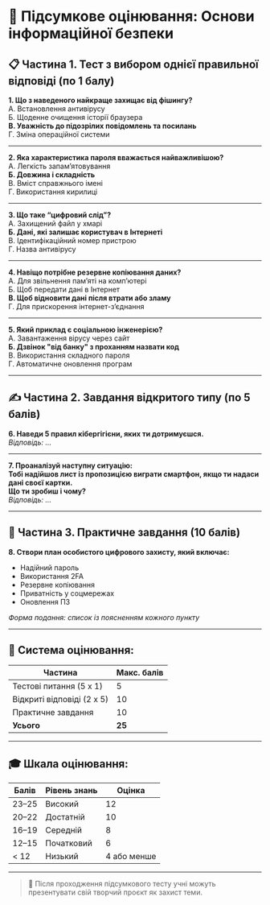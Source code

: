 # 🧾 Підсумкове оцінювання: Основи інформаційної безпеки

## 📋 Частина 1. Тест з вибором однієї правильної відповіді (по 1 балу)

**1. Що з наведеного найкраще захищає від фішингу?**  
А. Встановлення антивірусу  
Б. Щоденне очищення історії браузера  
**В. Уважність до підозрілих повідомлень та посилань**  
Г. Зміна операційної системи

---

**2. Яка характеристика пароля вважається найважливішою?**  
А. Легкість запам’ятовування  
**Б. Довжина і складність**  
В. Вміст справжнього імені  
Г. Використання кирилиці

---

**3. Що таке “цифровий слід”?**  
А. Захищений файл у хмарі  
**Б. Дані, які залишає користувач в Інтернеті**  
В. Ідентифікаційний номер пристрою  
Г. Назва антивірусу

---

**4. Навіщо потрібне резервне копіювання даних?**  
А. Для звільнення пам’яті на комп’ютері  
Б. Щоб передати дані в Інтернет  
**В. Щоб відновити дані після втрати або зламу**  
Г. Для прискорення інтернет-з’єднання

---

**5. Який приклад є соціальною інженерією?**  
А. Завантаження вірусу через сайт  
**Б. Дзвінок "від банку" з проханням назвати код**  
В. Використання складного пароля  
Г. Автоматичне оновлення програм

---

## ✍️ Частина 2. Завдання відкритого типу (по 5 балів)

**6. Наведи 5 правил кібергігієни, яких ти дотримуєшся.**  
_Відповідь: ..._

---

**7. Проаналізуй наступну ситуацію:  
Тобі надійшов лист із пропозицією виграти смартфон, якщо ти надаси дані своєї картки.  
Що ти зробиш і чому?**  
_Відповідь: ..._

---

## 🎯 Частина 3. Практичне завдання (10 балів)

**8. Створи план особистого цифрового захисту, який включає:**
- Надійний пароль
- Використання 2FA
- Резервне копіювання
- Приватність у соцмережах
- Оновлення ПЗ

_Форма подання: список із поясненням кожного пункту_

---

## 🧮 Система оцінювання:

| Частина                          | Макс. балів |
|----------------------------------|-------------|
| Тестові питання (5 х 1)          | 5           |
| Відкриті відповіді (2 х 5)       | 10          |
| Практичне завдання               | 10          |
| **Усього**                       | **25**      |

---

## 🎓 Шкала оцінювання:

| Балів | Рівень знань   | Оцінка |
|--------|----------------|--------|
| 23–25  | Високий        | 12     |
| 20–22  | Достатній      | 10     |
| 16–19  | Середній       | 8      |
| 12–15  | Початковий     | 6      |
| < 12   | Низький        | 4 або менше |

---

> 📝 Після проходження підсумкового тесту учні можуть презентувати свій творчий проєкт як захист теми.

